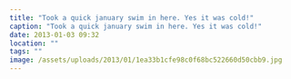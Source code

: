 ```yaml
---
title: "Took a quick january swim in here. Yes it was cold!"
caption: "Took a quick january swim in here. Yes it was cold!"
date: 2013-01-03 09:32
location: ""
tags: ""
image: /assets/uploads/2013/01/1ea33b1cfe98c0f68bc522660d50cbb9.jpg
---
```

